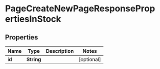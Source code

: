 

# PageCreateNewPageResponsePropertiesInStock


## Properties

| Name | Type | Description | Notes |
|------------ | ------------- | ------------- | -------------|
|**id** | **String** |  |  [optional] |



